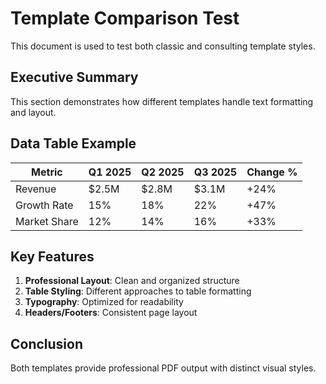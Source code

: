 # Template Comparison Test

This document is used to test both classic and consulting template styles.

## Executive Summary

This section demonstrates how different templates handle text formatting and layout.

## Data Table Example

| Metric | Q1 2025 | Q2 2025 | Q3 2025 | Change % |
|--------|---------|---------|---------|----------|
| Revenue | $2.5M | $2.8M | $3.1M | +24% |
| Growth Rate | 15% | 18% | 22% | +47% |
| Market Share | 12% | 14% | 16% | +33% |

## Key Features

1. **Professional Layout**: Clean and organized structure
2. **Table Styling**: Different approaches to table formatting  
3. **Typography**: Optimized for readability
4. **Headers/Footers**: Consistent page layout

## Conclusion

Both templates provide professional PDF output with distinct visual styles.